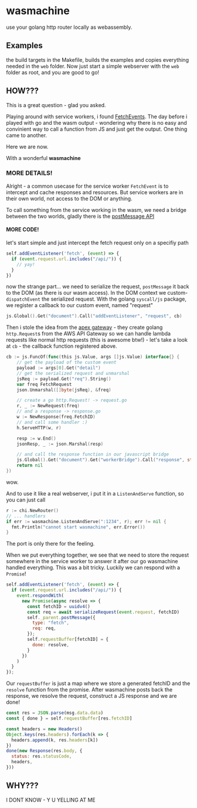 # wasmachine

use your golang http router locally as webassembly.

## Examples

the build targets in the Makefile, builds the examples and copies everything needed in the `web` folder. Now just start a simple webserver with the `web` folder as root, and you are good to go!

## HOW???

This is a great question - glad you asked. 

Playing around with service workers, i found [FetchEvents](https://developer.mozilla.org/en-US/docs/Web/API/FetchEvent). The day before i played with go and the wasm output - wondering why there is no easy and convinient way to call a function from JS and just get the output. One thing came to another. 

Here we are now. 

With a wonderful **wasmachine**

### MORE DETAILS!

Alright - a common usecase for the service worker `FetchEvent` is to intercept and cache responses and resources. But service workers are in their own world, not access to the DOM or anything. 

To call something from the service working in the wasm, we need a bridge between the two worlds, gladly there is the [postMessage API](https://developer.mozilla.org/en-US/docs/Web/API/Client/postMessage)

#### MORE CODE!

let's start simple and just intercept the fetch request only on a specifiy path

```js
self.addEventListener('fetch', (event) => {
  if (event.request.url.includes("/api/")) {
    // yay!
  }
})
```

now the strange part... we need to serialize the request, `postMessage` it back to the DOM (as there is our wasm access). In the DOM context we custom- `dispatchEvent` the serialized request. With the golang `syscall/js` package, we register a callback to our custom event, named "request"

```go
js.Global().Get("document").Call("addEventListener", "request", cb)
```

Then i stole the idea from the [apex gateway](https://github.com/apex/gateway) - they create golang `http.Request`s from the AWS API Gateway so we can handle lambda requests like normal http requests (this is awesome btw!) - let's take a look at  `cb` - the callback function registered above.

```go
cb := js.FuncOf(func(this js.Value, args []js.Value) interface{} {
    // get the payload of the custom event
    payload := args[0].Get("detail")
    // get the serialized request and unmarshal
    jsReq := payload.Get("req").String()
    var freq FetchRequest
    json.Unmarshal([]byte(jsReq), &freq)

    // create a go http.Request! -> request.go
    r, _ := NewRequest(freq) 
    // and a response -> response.go
    w := NewResponse(freq.FetchID)
    // and call some handler :) 
    h.ServeHTTP(w, r)

    resp := w.End()
    jsonResp, _ := json.Marshal(resp)

    // and call the response function in our javascript bridge
    js.Global().Get("document").Get("workerBridge").Call("response", string(jsonResp))
    return nil
})
```

wow.

And to use it like a real webserver, i put it in a `ListenAndServe` function, so you can just call

```go
r := chi.NewRouter()
// ... handlers
if err := wasmachine.ListenAndServe(":1234", r); err != nil {
  fmt.Println("cannot start wasmachine", err.Error())
}
```

The port is only there for the feeling.

When we put everything together, we see that we need to store the request somewhere in the service worker to answer it after our go wasmachine handled everything. This was a bit tricky. Luckily we can respond with a `Promise`! 

```js
self.addEventListener('fetch', (event) => {
  if (event.request.url.includes("/api/")) {
    event.respondWith(
      new Promise(async resolve => {
        const fetchID = uuidv4()
        const req = await serializeRequest(event.request, fetchID)
        self._parent.postMessage({
          type: "fetch",
          req: req,
        });
        self.requestBuffer[fetchID] = {
          done: resolve,
        }
      })
    )
  }
});
```

Our `requestBuffer` is just a map where we store a generated fetchID and the `resolve` function from the promise. After wasmachine posts back the response, we resolve the request, construct a JS response and we are done!

```js
const res = JSON.parse(msg.data.data)
const { done } = self.requestBuffer[res.fetchID]

const headers = new Headers()
Object.keys(res.headers).forEach(k => {
  headers.append(k, res.headers[k])
})
done(new Response(res.body, {
  status: res.statusCode,
  headers,
}))
```

## WHY???

I DONT KNOW - Y U YELLING AT ME

